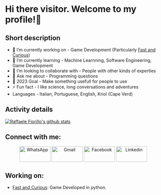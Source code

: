 # Hi there visitor. Welcome to my profile!👋


## Short description
- 🔭 I’m currently working on - Game Development (Particularly [Fast and Curious](https://github.com/RaffaeleFiorillo/Fast_and_Curious))
- 🌱 I’m currently learning - Machine Learnning, Software Engineering, Game Development
- 👯 I’m looking to collaborate with - People with other kinds of experties
- 💬 Ask me about - Programming questions
- 🥅 2023 Goal - Make something usefull for people to use
- ⚡ Fun fact - I like science, long conversations and adventures
- Languages - Italian, Portuguese, English, Kriol (Cape Verd)

##   Activity details

[![Raffaele Fiorillo's github stats](https://github-readme-stats.vercel.app/api?username=RaffaeleFiorillo&count_private=true&show_icons=true&include_all_commits=true&theme=radical)](https://github.com/RaffaeleFiorillo)

<!--
[![Top Langs](https://github-readme-stats.vercel.app/api/top-langs/?username=RobertoCarlosMedina&hide=html,css&langs_count=8&theme=radical&layout=compact)](https://github.com/RobertoCarlosMedina)
-->
## Connect with me:
<p align="center">
     <a href="https://wa.me/+351933713399"><img alt="WhatsApp"  title="WhatsApp" src="https://www.vectorlogo.zone/logos/whatsapp/whatsapp-ar21.svg"   width="100" height="50" /></a>
     <a href="mailto:raffadeus8@gmail.com"><img alt="Gmail"  title="Gmail" src="https://www.vectorlogo.zone/logos/gmail/gmail-ar21.svg"   width="100" height="50" /></a>
     <a href="https://www.facebook.com/profile.php?id=100003567220303"><img title="Facebook" src="https://www.vectorlogo.zone/logos/facebook/facebook-ar21.svg"   width="100" height="50"/></a>
     <a href="https://www.linkedin.com/in/raffaele-junior-fiorillo-ab033a200"><img title="Linkedin" src="https://www.vectorlogo.zone/logos/linkedin/linkedin-ar21.svg"   width="100" height="50"/></a>
</p>

<!-- Optional if you have blogs -->
##   Working on:
- [Fast and Curious](https://github.com/RaffaeleFiorillo/Fast_and_Curious): Game Developed in python.
<!-- BLOG-POST-LIST:START -->
<!-- BLOG-POST-LIST:END -->

<!-- This section you create this variables that are used above -->
<!--[linkedin]:()/-->
